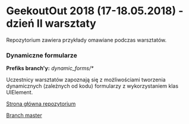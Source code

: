 ﻿# GeekoutOut 2018 (17-18.05.2018) - dzień II warsztaty

Repozytorium zawiera przykłady omawiane podczas warsztatów.

### Dynamiczne formularze

**Prefiks branch'y:** _dynamic_forms/*_

Uczestnicy warsztatów zapoznają się z możliwościami tworzenia dynamicznych (zależnych od kodu) formularzy z wykorzystaniem klas UIElement.

[Strona główna repozytorium](https://github.com/soneta/GeekOut2018.Workshops/)

[Branch master](https://github.com/soneta/GeekOut2018.Workshops/tree/master)
